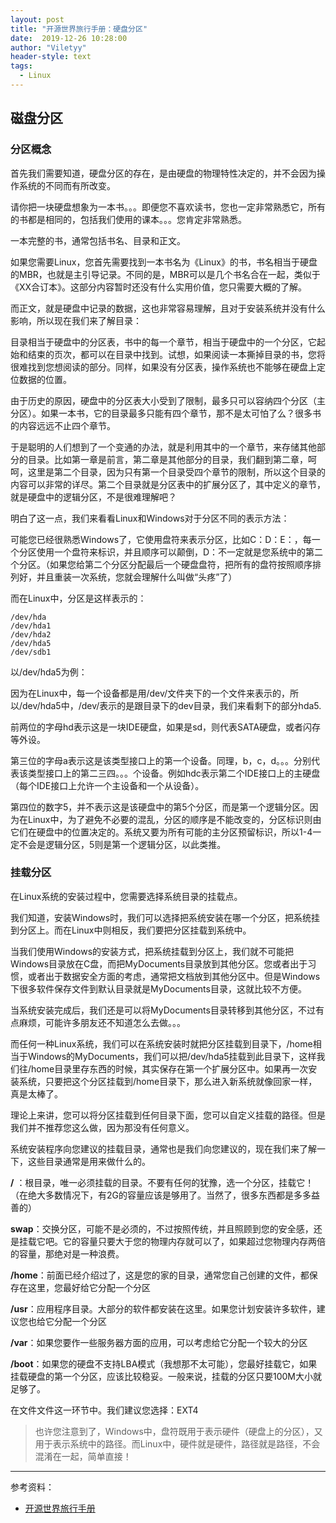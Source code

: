 ```yaml
---
layout: post
title: "开源世界旅行手册：硬盘分区"
date:  2019-12-26 10:28:00
author: "Viletyy"
header-style: text
tags:
  - Linux
---
```

## 磁盘分区

### 分区概念

首先我们需要知道，硬盘分区的存在，是由硬盘的物理特性决定的，并不会因为操作系统的不同而有所改变。

请你把一块硬盘想象为一本书。。。即便您不喜欢读书，您也一定非常熟悉它，所有的书都是相同的，包括我们使用的课本。。。您肯定非常熟悉。

一本完整的书，通常包括书名、目录和正文。

如果您需要Linux，您首先需要找到一本书名为《Linux》的书，书名相当于硬盘的MBR，也就是主引导记录。不同的是，MBR可以是几个书名合在一起，类似于《XX合订本》。这部分内容暂时还没有什么实用价值，您只需要大概的了解。

而正文，就是硬盘中记录的数据，这也非常容易理解，且对于安装系统并没有什么影响，所以现在我们来了解目录：

目录相当于硬盘中的分区表，书中的每一个章节，相当于硬盘中的一个分区，它起始和结束的页次，都可以在目录中找到。试想，如果阅读一本撕掉目录的书，您将很难找到您想阅读的部分。同样，如果没有分区表，操作系统也不能够在硬盘上定位数据的位置。

由于历史的原因，硬盘中的分区表大小受到了限制，最多只可以容纳四个分区（主分区）。如果一本书，它的目录最多只能有四个章节，那不是太可怕了么？很多书的内容远远不止四个章节。

于是聪明的人们想到了一个变通的办法，就是利用其中的一个章节，来存储其他部分的目录。比如第一章是前言，第二章是其他部分的目录，我们翻到第二章，呵呵，这里是第二个目录，因为只有第一个目录受四个章节的限制，所以这个目录的内容可以非常的详尽。第二个目录就是分区表中的扩展分区了，其中定义的章节，就是硬盘中的逻辑分区，不是很难理解吧？

明白了这一点，我们来看看Linux和Windows对于分区不同的表示方法：

可能您已经很熟悉Windows了，它使用盘符来表示分区，比如C：D：E：，每一个分区使用一个盘符来标识，并且顺序可以颠倒，D：不一定就是您系统中的第二个分区。（如果您给第二个分区分配最后一个硬盘盘符，把所有的盘符按照顺序排列好，并且重装一次系统，您就会理解什么叫做“头疼”了）

而在Linux中，分区是这样表示的：

```shell
/dev/hda
/dev/hda1
/dev/hda2
/dev/hda5
/dev/sdb1
```

以/dev/hda5为例：

因为在Linux中，每一个设备都是用/dev/文件夹下的一个文件来表示的，所以/dev/hda5中，/dev/表示的是跟目录下的dev目录，我们来看剩下的部分hda5.

前两位的字母hd表示这是一块IDE硬盘，如果是sd，则代表SATA硬盘，或者闪存等外设。

第三位的字母a表示这是该类型接口上的第一个设备。同理，b，c，d。。。分别代表该类型接口上的第二三四。。。个设备。例如hdc表示第二个IDE接口上的主硬盘（每个IDE接口上允许一个主设备和一个从设备）。

第四位的数字5，并不表示这是该硬盘中的第5个分区，而是第一个逻辑分区。因为在Linux中，为了避免不必要的混乱，分区的顺序是不能改变的，分区标识则由它们在硬盘中的位置决定的。系统又要为所有可能的主分区预留标识，所以1-4一定不会是逻辑分区，5则是第一个逻辑分区，以此类推。

### 挂载分区

在Linux系统的安装过程中，您需要选择系统目录的挂载点。

我们知道，安装Windows时，我们可以选择把系统安装在哪一个分区，把系统挂到分区上。而在Linux中则相反，我们要把分区挂载到系统中。

当我们使用Windows的安装方式，把系统挂载到分区上，我们就不可能把Windows目录放在C盘，而把MyDocuments目录放到其他分区。您或者出于习惯，或者出于数据安全方面的考虑，通常把文档放到其他分区中。但是Windows下很多软件保存文件到默认目录就是MyDocuments目录，这就比较不方便。

当系统安装完成后，我们还是可以将MyDocuments目录转移到其他分区，不过有点麻烦，可能许多朋友还不知道怎么去做。。。

而任何一种Linux系统，我们可以在系统安装时就把分区挂载到目录下，/home相当于Windows的MyDocuments，我们可以把/dev/hda5挂载到此目录下，这样我们往/home目录里存东西的时候，其实保存在第一个扩展分区中。如果再一次安装系统，只要把这个分区挂载到/home目录下，那么进入新系统就像回家一样，真是太棒了。

理论上来讲，您可以将分区挂载到任何目录下面，您可以自定义挂载的路径。但是我们并不推荐您这么做，因为那没有任何意义。

系统安装程序向您建议的挂载目录，通常也是我们向您建议的，现在我们来了解一下，这些目录通常是用来做什么的。

**/** ：根目录，唯一必须挂载的目录。不要有任何的犹豫，选一个分区，挂载它！（在绝大多数情况下，有2G的容量应该是够用了。当然了，很多东西都是多多益善的）

**swap**：交换分区，可能不是必须的，不过按照传统，并且照顾到您的安全感，还是挂载它吧。它的容量只要大于您的物理内存就可以了，如果超过您物理内存两倍的容量，那绝对是一种浪费。

**/home**：前面已经介绍过了，这是您的家的目录，通常您自己创建的文件，都保存在这里，您最好给它分配一个分区

**/usr**：应用程序目录。大部分的软件都安装在这里。如果您计划安装许多软件，建议您也给它分配一个分区

**/var**：如果您要作一些服务器方面的应用，可以考虑给它分配一个较大的分区

**/boot**：如果您的硬盘不支持LBA模式（我想那不太可能），您最好挂载它，如果挂载硬盘的第一个分区，应该比较稳妥。一般来说，挂载的分区只要100M大小就足够了。

在文件文件这一环节中。我们建议您选择：EXT4

> 也许您注意到了，Windows中，盘符既用于表示硬件（硬盘上的分区），又用于表示系统中的路径。而Linux中，硬件就是硬件，路径就是路径，不会混淆在一起，简单直接！


------

参考资料：

- [开源世界旅行手册](https://i.linuxtoy.org/docs/guide/)
